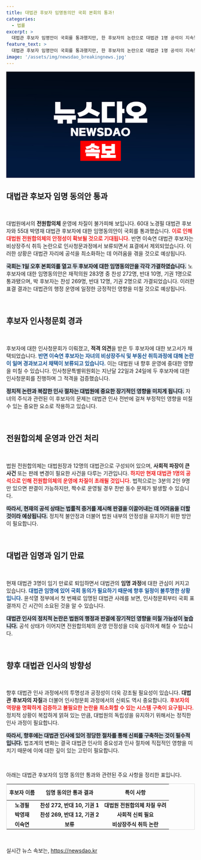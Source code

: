 ```yaml
---
title: 대법관 후보자 임명동의안 국회 본회의 통과!
categories:
  - 법률
excerpt: >
  대법관 후보자 임명안이 국회를 통과했지만, 한 후보자의 논란으로 대법관 1명 공석이 지속될 전망입니다. 이는 대법원 전원합의체 운영에 큰 차질을 가져올 것으로 예상됩니다. 정치적 파장이 큰 판례는 누가 판결할까요? 클릭해 확인하세요!
feature_text: >
  대법관 후보자 임명안이 국회를 통과했지만, 한 후보자의 논란으로 대법관 1명 공석이 지속될 전망입니다. 이는 대법원 전원합의체 운영에 큰 차질을 가져올 것으로 예상됩니다. 정치적 파장이 큰 판례는 누가 판결할까요? 클릭해 확인하세요!
image: '/assets/img/newsdao_breakingnews.jpg'
---
```


<p><img src="/assets/img/newsdao_breakingnews.jpg" alt="ranknews 속보" /></p>

<h2 data-ke-size="size26">대법관 후보자 임명 동의안 통과</h2>

<p data-ke-size="size16">&nbsp;</p>

<p>대법원에서의 <b>전원합의체</b> 운영에 차질이 불가피해 보입니다. 60대 노경필 대법관 후보자와 55대 박영재 대법관 후보자에 대한 임명동의안이 국회를 통과했습니다. <b><span style="color: #ee2323;">이로 인해 대법원 전원합의체의 안정성이 확보될 것으로 기대됩니다.</span></b> 반면 이숙연 대법관 후보자는 비상장주식 취득 논란으로 인사청문과정에서 보류되면서 표결에서 제외되었습니다. 이러한 상황은 대법관 자리에 공석을 최소화하는 데 어려움을 겪을 것으로 예상됩니다.</p>

<p><b><span style="background-color: #21538527;">국회는 1일 오후 본회의를 열고 두 후보자에 대한 임명동의안을 각각 가결하였습니다.</span></b> 노 후보자에 대한 임명동의안은 재적의원 283명 중 찬성 272명, 반대 10명, 기권 1명으로 통과됐으며, 박 후보자는 찬성 269명, 반대 12명, 기권 2명으로 가결되었습니다. 이러한 표결 결과는 대법관의 행정 운영에 일정한 긍정적인 영향을 미칠 것으로 예상됩니다.</p>

<p data-ke-size="size16">&nbsp;</p>

<h2 data-ke-size="size26">후보자 인사청문회 경과</h2>

<p data-ke-size="size16">&nbsp;</p>

<p>후보자에 대한 인사청문회가 이뤄졌고, <b>적격 의견</b>을 받은 두 후보자에 대한 보고서가 채택되었습니다. <b><span style="color: #1a5490;">반면 이숙연 후보자는 자녀의 비상장주식 및 부동산 취득과정에 대해 논란이 일며 경과보고서 채택이 보류되고 있습니다.</span></b> 이는 대법원 내 향후 운영에 중대한 영향을 미칠 수 있습니다. 인사청문특별위원회는 지난달 22일과 24일에 두 후보자에 대한 인사청문회를 진행하며 그 적격을 검증했습니다.</p>

<p><b><span style="background-color: #21538527;">정치적 논란과 복잡한 인사 절차는 대법원에 중요한 장기적인 영향을 미치게 됩니다.</span></b> 자녀의 주식과 관련된 이 후보자의 문제는 대법관 인사 전반에 걸쳐 부정적인 영향을 미칠 수 있는 중요한 요소로 작용하고 있습니다.</p>

<p data-ke-size="size16">&nbsp;</p>

<h2 data-ke-size="size26">전원합의체 운영과 안건 처리</h2>

<p data-ke-size="size16">&nbsp;</p>

<p>법원 전원합의체는 대법원장과 12명의 대법관으로 구성되어 있으며, <b>사회적 파장이 큰 사건</b> 또는 판례 변경이 필요한 사건을 다루는 기관입니다. <b><span style="color: #ee2323;">하지만 현재 대법관 1명의 공석으로 인해 전원합의체의 운영에 차질이 초래될 것입니다.</span></b> 법적으로는 3분의 2인 9명만 있으면 판결이 가능하지만, 짝수로 운영될 경우 찬반 동수 문제가 발생할 수 있습니다.</p>

<p><b><span style="background-color: #21538527;">따라서, 현재의 공석 상태는 법률적 증거를 제시해 판결을 이끌어내는 데 어려움을 더할 것이라 예상됩니다.</span></b> 정치적 불안정과 더불어 법원 내부의 안정성을 유지하기 위한 방안이 필요합니다.</p>

<p data-ke-size="size16">&nbsp;</p>

<h2 data-ke-size="size26">대법관 임명과 임기 만료</h2>

<p data-ke-size="size16">&nbsp;</p>

<p>현재 대법관 3명이 임기 만료로 퇴임하면서 대법관의 <b>임명 과정</b>에 대한 관심이 커지고 있습니다. <b><span style="color: #1a5490;">대법관 임명에 있어 국회 동의가 필요하기 때문에 향후 일정이 불투명한 상황입니다.</span></b> 윤석열 정부에서 첫 번째로 임명된 대법관 사례를 보면, 인사청문회부터 국회 표결까지 긴 시간이 소요된 것을 알 수 있습니다.</p>

<p><b><span style="background-color: #21538527;">대법관 인사의 정치적 논란은 법원의 행정과 판결에 장기적인 영향을 미칠 가능성이 높습니다.</span></b> 공석 상태가 이어지면 전원합의체의 운영 안정성을 더욱 심각하게 해칠 수 있습니다.</p>

<p data-ke-size="size16">&nbsp;</p>

<h2 data-ke-size="size26">향후 대법관 인사의 방향성</h2>

<p data-ke-size="size16">&nbsp;</p>

<p>향후 대법관 인사 과정에서의 투명성과 공정성이 더욱 강조될 필요성이 있습니다. <b>대법관 후보자의 자질</b>과 더불어 인사청문회 과정에서의 신뢰도 역시 중요합니다. <b><span style="color: #ee2323;">후보자의 역량을 명확하게 검증하고 불필요한 논란을 최소화할 수 있는 시스템 구축이 요구됩니다.</span></b> 정치적 상황이 복잡하게 얽혀 있는 만큼, 대법원의 독립성을 유지하기 위해서는 정직한 인사 과정이 필요합니다.</p>

<p><b><span style="background-color: #21538527;">따라서, 향후에는 대법관 인사에 있어 정당한 절차를 통해 신뢰를 구축하는 것이 필수적입니다.</span></b> 법조계의 변화는 결국 대법관 인사의 중요성과 인사 절차에 직접적인 영향을 미치기 때문에 이에 대한 깊이 있는 고민이 필요합니다.</p>

<p data-ke-size="size16">&nbsp;</p>

<p>아래는 대법관 후보자의 임명 동의안 통과와 관련된 주요 사항을 정리한 표입니다.</p>

<table style="width: 100%; border: 1px solid #ddd;">
    <thead>
        <tr>
            <th style="text-align: center; height: 35px;"><b>후보자 이름</b></th>
            <th style="text-align: center; height: 35px;"><b>임명 동의안 통과 결과</b></th>
            <th style="text-align: center; height: 35px;"><b>특이 사항</b></th>
        </tr>
    </thead>
    <tbody>
        <tr>
            <td style="text-align: center; height: 17px;"><b>노경필</b></td>
            <td style="text-align: center; height: 17px;"><b>찬성 272, 반대 10, 기권 1</b></td>
            <td style="text-align: center; height: 17px;"><b>대법원 전원합의체 차질 우려</b></td>
        </tr>
        <tr>
            <td style="text-align: center; height: 17px;"><b>박영재</b></td>
            <td style="text-align: center; height: 17px;"><b>찬성 269, 반대 12, 기권 2</b></td>
            <td style="text-align: center; height: 17px;"><b>사회적 신뢰 필요</b></td>
        </tr>
        <tr>
            <td style="text-align: center; height: 17px;"><b>이숙연</b></td>
            <td style="text-align: center; height: 17px;"><b>보류</b></td>
            <td style="text-align: center; height: 17px;"><b>비상장주식 취득 논란</b></td>
        </tr>
    </tbody>
</table>

<p data-ke-size="size16">&nbsp;</p>
실시간 뉴스 속보는, <a href="https://newsdao.kr" rel="dofollow">https://newsdao.kr</a>


